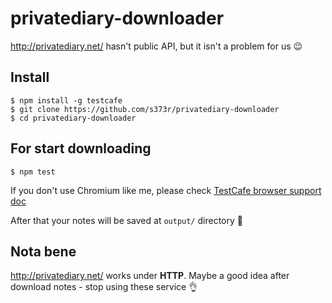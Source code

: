 # privatediary-downloader

http://privatediary.net/ hasn't public API, but it isn't a problem for us :wink: 

## Install

```
$ npm install -g testcafe
$ git clone https://github.com/s373r/privatediary-downloader
$ cd privatediary-downloader
```

## For start downloading

```
$ npm test
```

If you don't use Chromium like me, please check [TestCafe browser support doc](https://devexpress.github.io/testcafe/documentation/using-testcafe/common-concepts/browser-support.html#locally-installed-browsers)

After that your notes will be saved at `output/` directory :notebook:

## Nota bene

http://privatediary.net/ works under **HTTP**. Maybe a good idea after download notes - stop using these service :ok_hand:
